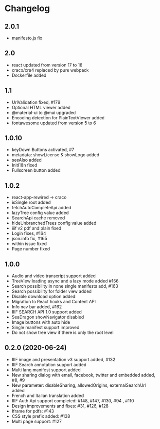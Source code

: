 # Changelog

## 2.0.1

* manifesto.js fix

## 2.0

* react updated from version 17 to 18
* craco/cra4 replaced by pure webpack
* Dockerfile added

## 1.1

* UrlValidation fixed, #179
* Optional HTML viewer added
* @material-ui to @mui upgraded
* Encoding detection for PlainTextViewer added
* fontawesome updated from version 5 to 6

## 1.0.10

* keyDown Buttons activated, #7
* metadata: showLicense & showLogo added
* seeAlso added
* InitI18n fixed
* Fullscreen button added

## 1.0.2

* react-app-rewired -> craco
* isSingle root added
* fetchAutoCompleteApi added
* lazyTree config value added
* SearchApi cache removed
* hideUnbranchedTrees config value added
* iiif v2 pdf and plain fixed
* Login fixes, #164
* json.info fix, #165
* within issue fixed
* Page number fixed

## 1.0.0

* Audio and video transcript support added
* TreeView loading async and a lazy mode added #156
* Search possibility in none single manifests add, #163
* Search possibility for folder view added
* Disable download option added
* Migration to React hooks and Content API
* Info nav bar added, #162
* IIIF SEARCH API 1.0 support added
* SeaDragon showNavigator disabled
* Image buttons with auto hide
* Single manifest support improved
* Do not show tree view if there is only the root level

## 0.2.0 (2020-06-24)

* IIIF image and presentation v3 support added, #132
* IIIF Search annotation support added
* Multi lang manifest support added
* New sharing dialog with email, facebook, twitter and embedded added, #8, #9
* New parameter: disableSharing, allowedOrigins, externalSearchUrl added
* French and Italian translation added
* IIIF Auth Api support completed: #148, #147, #130, #94 , #110
* Design improvements and fixes: #31, #126, #128
* Iframe for pdfs: #143
* CSS style prefix added: #138
* Multi page support: #127
